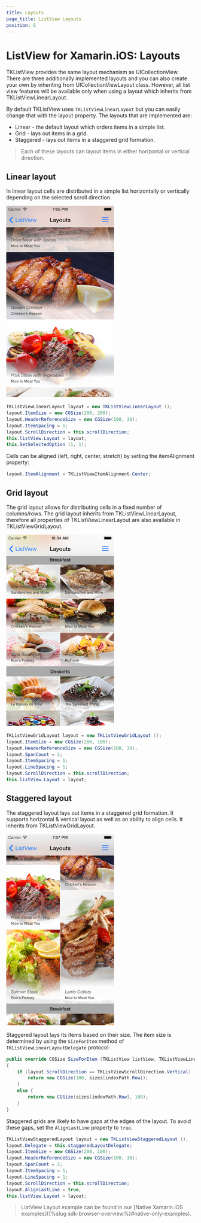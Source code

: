 ```yaml
---
title: Layouts
page_title: ListView Layouts
position: 6
---
```


# ListView for Xamarin.iOS: Layouts

TKListView provides the same layout mechanism as UICollectionView. There are three additionally implemented layouts and you can also create your own by inheriting from UICollectionViewLayout class. However, all list view features will be available only when using a layout which inherits from TKListViewLinearLayout.

By default TKListView uses `TKListViewLinearLayout` but you can easily change that with the layout property. The layouts that are implemented are:

- Linear - the default layout which orders items in a simple list.
- Grid - lays out items in a grid.
- Staggered - lays out items in a staggered grid formation.

> Each of these layouts can layout items in either horizontal or vertical direction.

## Linear layout

In linear layout cells are distributed in a simple list horizontally or vertically depending on the selected scroll direction.

<img src="../images/listview-layouts001.png"/>

```C#
TKListViewLinearLayout layout = new TKListViewLinearLayout ();
layout.ItemSize = new CGSize(200, 200);
layout.HeaderReferenceSize = new CGSize(100, 30);
layout.ItemSpacing = 1;
layout.ScrollDirection = this.scrollDirection;
this.listView.Layout = layout;
this.SetSelectedOption (1, 1);
```

Cells can be aligned (left, right, center, stretch) by setting the itemAlignment property:

```C#
layout.ItemAlignment = TKListViewItemAlignment.Center;
```

## Grid layout

The grid layout allows for distributing cells in a fixed number of columns/rows. The grid layout inherits from TKListViewLinearLayout, therefore all properties of TKListViewLinearLayout are also available in TKListViewGridLayout.

<img src="../images/listview-layouts002.png"/>

```C#
TKListViewGridLayout layout = new TKListViewGridLayout ();
layout.ItemSize = new CGSize(200, 100);
layout.HeaderReferenceSize = new CGSize(100, 30);
layout.SpanCount = 2;
layout.ItemSpacing = 1;
layout.LineSpacing = 1;
layout.ScrollDirection = this.scrollDirection;
this.listView.Layout = layout;
```

## Staggered layout

The staggered layout lays out items in a staggered grid formation. It supports horizontal & vertical layout as well as an ability to align cells. It inherits from TKListViewGridLayout. 

<img src="../images/listview-layouts003.png"/>

Staggered layout lays its items based on their size. The item size is determined by using the `SizeForItem` method of `TKListViewLinearLayoutDelegate` protocol:

```C#
public override CGSize SizeForItem (TKListView listView, TKListViewLinearLayout layout, NSIndexPath indexPath)
{
    if (layout.ScrollDirection == TKListViewScrollDirection.Vertical) {
        return new CGSize(100, sizes[indexPath.Row]);
    }
    else {
        return new CGSize(sizes[indexPath.Row], 100);
    }
}
```

Staggered grids are likely to have gaps at the edges of the layout. To avoid these gaps, set the `AlignLastLine` property to `true`.

```C#
TKListViewStaggeredLayout layout = new TKListViewStaggeredLayout ();
layout.Delegate = this.staggeredLayoutDelegate;
layout.ItemSize = new CGSize(200, 100);
layout.HeaderReferenceSize = new CGSize(100, 30);
layout.SpanCount = 2;
layout.ItemSpacing = 1;
layout.LineSpacing = 1;
layout.ScrollDirection = this.scrollDirection;
layout.AlignLastLine = true;
this.listView.Layout = layout;
```

> LiatView Layout example can be found in our [Native Xamarin.iOS examples]({%slug sdk-browser-overview%}#native-only-examples).
